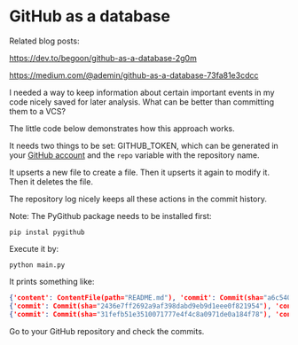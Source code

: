 # GitHub as a database

Related blog posts:

<https://dev.to/begoon/github-as-a-database-2g0m>

<https://medium.com/@ademin/github-as-a-database-73fa81e3cdcc>

I needed a way to keep information about certain important events in my code nicely saved for later analysis. What can be better than committing them to a VCS?

The little code below demonstrates how this approach works.

It needs two things to be set: GITHUB_TOKEN, which can be generated in your [GitHub account](https://docs.github.com/en/enterprise-server@3.4/authentication/keeping-your-account-and-data-secure/creating-a-personal-access-token) and the `repo` variable with the repository name.

It upserts a new file to create a file. Then it upserts it again to modify it. Then it deletes the file.

The repository log nicely keeps all these actions in the commit history.

Note: The PyGithub package needs to be installed first:

    pip instal pygithub

Execute it by:

    python main.py

It prints something like:

```json
{'content': ContentFile(path="README.md"), 'commit': Commit(sha="a6c540fec9b1b02e21acbb0ddd790efb6b7cb33f")}
{'commit': Commit(sha="2436e7ff2692a9af398dabd9eb9d1eee0f821954"), 'content': ContentFile(path="README.md")}
{'commit': Commit(sha="31fefb51e3510071777e4f4c8a0971de0a184f78"), 'content': NotSet}
```

Go to your GitHub repository and check the commits.
